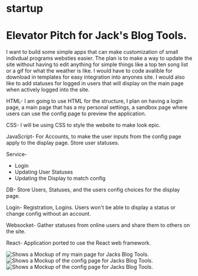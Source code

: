 # startup

# Elevator Pitch for Jack's Blog Tools.

I want to build some simple apps that can make customization of small indivdual programs websties easier. The plan is to make a way to update the site without having to edit anything for simple things like a top ten song list or a gif for what the weather is like. I would have to code avalible for download in templates for easy integration into anyones site. I would also like to add statuses for logged in users that will display on the main page when actively logged into the site.

HTML- I am going to use HTML for the structure, I plan on having a login page, a main page that has a my personal settings, a sandbox page where users can use the config page to preview the application.

CSS- I will be using CSS to style the website to make look epic.

JavaScript- For Accounts, to make the user inputs from the config page apply to the display page. Store user statuses. 

Service-
* Login
* Updating User Statuses
* Updating the Display to match config

DB- Store Users, Statuses, and the users config choices for the display page.

Login- Registration, Logins. Users won't be able to display a status or change config without an account.

Websocket- Gather statuses from online users and share them to others on the site.

React- Application ported to use the React web framework.

<picture>
  <source media="(prefers-color-scheme: light)" srcset="https://user-images.githubusercontent.com/25423296/163456776-7f95b81a-f1ed-45f7-b7ab-8fa810d529fa.png">
  <img alt="Shows a Mockup of my main page for Jacks Blog Tools." src="https://user-images.githubusercontent.com/25423296/163456776-7f95b81a-f1ed-45f7-b7ab-8fa810d529fa.png">
  
  <source media="(prefers-color-scheme: light)" srcset="https://user-images.githubusercontent.com/25423296/163456776-7f95b81a-f1ed-45f7-b7ab-8fa810d529fa.png">
  <img alt="Shows a Mockup of the config page for Jacks Blog Tools." src="https://user-images.githubusercontent.com/25423296/163456776-7f95b81a-f1ed-45f7-b7ab-8fa810d529fa.png">
  
  <source media="(prefers-color-scheme: light)" srcset="https://user-images.githubusercontent.com/25423296/163456776-7f95b81a-f1ed-45f7-b7ab-8fa810d529fa.png">
  <img alt="Shows a Mockup of the config page for Jacks Blog Tools." src="https://user-images.githubusercontent.com/25423296/163456776-7f95b81a-f1ed-45f7-b7ab-8fa810d529fa.png">
  
</picture>
